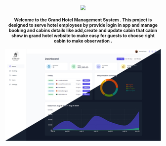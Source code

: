 <center><img src="/public/img/logo-dark.png" width="120"/></center>
<h4 style="text-align:center">Welcome to the Grand Hotel Management System . This project is designed to serve hotel employees by provide login in app and manage booking and cabins details like add,create and update cabin that cabin show in grand hotel website to make easy for guests to choose right cabin to make observation .
</h4>
<center><a href="https://grand-hotel-xi.vercel.app/"><img src="/public/img/Grand-Hotel .jpg"/></a></center>

